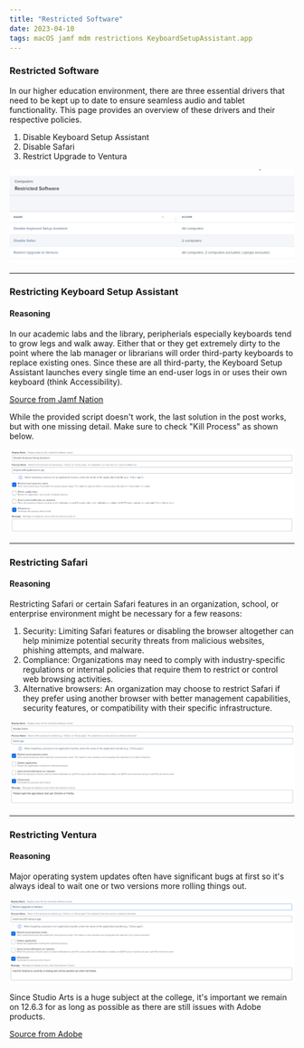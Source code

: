```yaml
---
title: "Restricted Software"
date: 2023-04-10
tags: macOS jamf mdm restrictions KeyboardSetupAssistant.app
---
```


### Restricted Software

In our higher education environment, there are three essential drivers that need to be kept up to date to ensure seamless audio and tablet functionality. This page provides an overview of these drivers and their respective policies.

1. Disable Keyboard Setup Assistant
2. Disable Safari
3. Restrict Upgrade to Ventura

[![Restricted Software](/images/restricted_software.png)](https://www.jaysingh.dev/images/restricted_software.png)


---


### Restricting Keyboard Setup Assistant
#### Reasoning

In our academic labs and the library, peripherials especially keyboards tend to grow legs and walk away. Either that or they get extremely dirty to the point where the lab manager or librarians will order third-party keyboards to replace existing ones. Since these are all third-party, the Keyboard Setup Assistant launches every single time an end-user logs in or uses their own keyboard (think Accessibility). 

[Source from Jamf Nation](https://community.jamf.com/t5/jamf-pro/disabling-suppressing-keyboard-setup-assistant-in-sierra/m-p/202741/highlight/true#M191463)

While the provided script doesn't work, the last solution in the post works, but with one missing detail. Make sure to check "Kill Process" as shown below.

[![Restricted Software - Keyboard Setup Assistant](/images/restricted_software_kbsa.png)](https://www.jaysingh.dev/images/restricted_software_kbsa.png)


---


### Restricting Safari
#### Reasoning

Restricting Safari or certain Safari features in an organization, school, or enterprise environment might be necessary for a few reasons:

1. Security: Limiting Safari features or disabling the browser altogether can help minimize potential security threats from malicious websites, phishing attempts, and malware.
2. Compliance: Organizations may need to comply with industry-specific regulations or internal policies that require them to restrict or control web browsing activities.
3. Alternative browsers: An organization may choose to restrict Safari if they prefer using another browser with better management capabilities, security features, or compatibility with their specific infrastructure.

[![Restricted Software - Safari](/images/restricted_software_safari.png)](https://jaysingh.dev/images/restricted_software_safari.png)


---


### Restricting Ventura
#### Reasoning

Major operating system updates often have significant bugs at first so it's always ideal to wait one or two versions more rolling things out.

[![Restricted Software - Install macOS Ventura](/images/restricted_software_ventura.png)](https://jaysingh.dev/images/restricted_software_ventura.png)

Since Studio Arts is a huge subject at the college, it's important we remain on 12.6.3 for as long as possible as there are still issues with Adobe products.

[Source from Adobe]([https://community.jamf.com/t5/jamf-pro/disabling-suppressing-keyboard-setup-assistant-in-sierra/m-p/202741/highlight/true#M191463](https://helpx.adobe.com/download-install/kb/macos-ventura-compatibility-common-issues.html))


